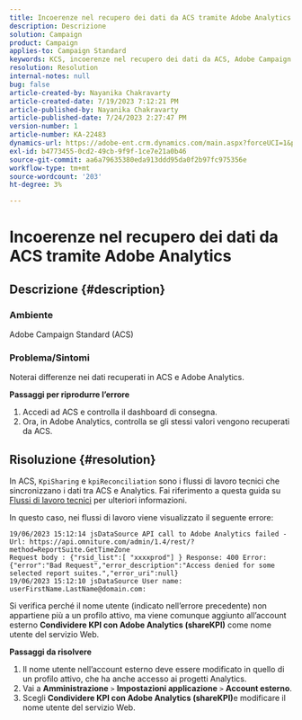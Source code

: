 ```yaml
---
title: Incoerenze nel recupero dei dati da ACS tramite Adobe Analytics
description: Descrizione
solution: Campaign
product: Campaign
applies-to: Campaign Standard
keywords: KCS, incoerenze nel recupero dei dati da ACS, Adobe Campaign Standard, Adobe Analytics, condividere KPI con Adobe Analytics
resolution: Resolution
internal-notes: null
bug: false
article-created-by: Nayanika Chakravarty
article-created-date: 7/19/2023 7:12:21 PM
article-published-by: Nayanika Chakravarty
article-published-date: 7/24/2023 2:27:47 PM
version-number: 1
article-number: KA-22483
dynamics-url: https://adobe-ent.crm.dynamics.com/main.aspx?forceUCI=1&pagetype=entityrecord&etn=knowledgearticle&id=f3f9052e-6826-ee11-9966-6045bd006c82
exl-id: b4773455-0cd2-49cb-9f9f-1ce7e21a0b46
source-git-commit: aa6a79635380eda913ddd95da0f2b97fc975356e
workflow-type: tm+mt
source-wordcount: '203'
ht-degree: 3%

---
```


# Incoerenze nel recupero dei dati da ACS tramite Adobe Analytics

## Descrizione {#description}


### Ambiente

Adobe Campaign Standard (ACS)

### Problema/Sintomi

Noterai differenze nei dati recuperati in ACS e Adobe Analytics.

<b>Passaggi per riprodurre l’errore</b>

1. Accedi ad ACS e controlla il dashboard di consegna.
2. Ora, in Adobe Analytics, controlla se gli stessi valori vengono recuperati da ACS.



## Risoluzione {#resolution}


In ACS, `KpiSharing` e `kpiReconciliation` sono i flussi di lavoro tecnici che sincronizzano i dati tra ACS e Analytics. Fai riferimento a questa guida su [Flussi di lavoro tecnici](https://experienceleague.adobe.com/docs/campaign-standard/using/administrating/application-settings/technical-workflows.html?lang=en) per ulteriori informazioni.

In questo caso, nei flussi di lavoro viene visualizzato il seguente errore:


```
19/06/2023 15:12:14 jsDataSource API call to Adobe Analytics failed - Url: https://api.omniture.com/admin/1.4/rest/?method=ReportSuite.GetTimeZone
Request body : {"rsid_list":[ "xxxxprod"] } Response: 400 Error: {"error":"Bad Request","error_description":"Access denied for some selected report suites.","error_uri":null}
19/06/2023 15:12:10 jsDataSource User name: userFirstName.LastName@domain.com:
```


Si verifica perché il nome utente (indicato nell’errore precedente) non appartiene più a un profilo attivo, ma viene comunque aggiunto all’account esterno <b>Condividere KPI con Adobe Analytics (shareKPI)</b> come nome utente del servizio Web.

<b>Passaggi da risolvere</b>

1. Il nome utente nell’account esterno deve essere modificato in quello di un profilo attivo, che ha anche accesso ai progetti Analytics.
2. Vai a <b>Amministrazione</b> `>`  <b>Impostazioni applicazione</b> `>`  <b>Account esterno</b>.
3. Scegli <b>Condividere KPI con Adobe Analytics (shareKPI)</b>e modificare il nome utente del servizio Web.
